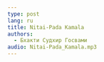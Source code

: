 ```yaml
---
type: post
lang: ru
title: Nitai-Pada Kamala
authors:
  - Бхакти Судхир Госвами
audio: Nitai-Pada_Kamala.mp3
---
```

